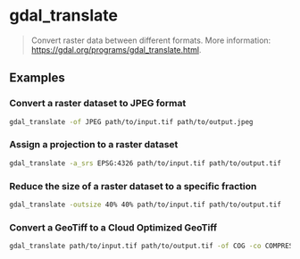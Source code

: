 # gdal_translate

> Convert raster data between different formats. More information: <https://gdal.org/programs/gdal_translate.html>.

## Examples

### Convert a raster dataset to JPEG format

```bash
gdal_translate -of JPEG path/to/input.tif path/to/output.jpeg
```

### Assign a projection to a raster dataset

```bash
gdal_translate -a_srs EPSG:4326 path/to/input.tif path/to/output.tif
```

### Reduce the size of a raster dataset to a specific fraction

```bash
gdal_translate -outsize 40% 40% path/to/input.tif path/to/output.tif
```

### Convert a GeoTiff to a Cloud Optimized GeoTiff

```bash
gdal_translate path/to/input.tif path/to/output.tif -of COG -co COMPRESS=LZW
```

